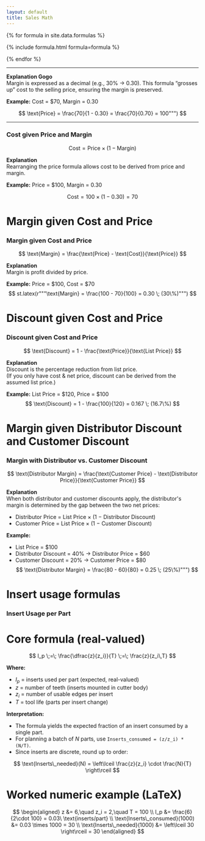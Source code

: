 ```yaml
---
layout: default
title: Sales Math
---
```



{% for formula in site.data.formulas %}

{% include formula.html formula=formula %}

{% endfor %}


---
**Explanation Gogo**  
Margin is expressed as a decimal (e.g., 30% → 0.30).  This formula “grosses up” cost to the selling price, ensuring the margin is preserved.  

**Example:** Cost = $70, Margin = 0.30  

$$
\text{Price} = \frac{70}{1 - 0.30} = \frac{70}{0.70} = 100""")
$$

---
### Cost given Price and Margin
$$
\text{Cost} = \text{Price} \times (1 - \text{Margin})
$$

**Explanation**  
Rearranging the price formula allows cost to be derived from price and margin.  

**Example:** Price = $100, Margin = 0.30  

$$
\text{Cost} = 100 \times (1 - 0.30) = 70
$$

# Margin given Cost and Price
### Margin given Cost and Price
$$
\text{Margin} = \frac{\text{Price} - \text{Cost}}{\text{Price}}
$$

**Explanation**  
Margin is profit divided by price.  

**Example:** Price = $100, Cost = $70  
$$
st.latex(r"""\text{Margin} = \frac{100 - 70}{100} = 0.30 \; (30\%)""")
$$

# Discount given Cost and Price
### Discount given Cost and Price
$$
\text{Discount} = 1 - \frac{\text{Price}}{\text{List Price}}
$$

**Explanation**  
Discount is the percentage reduction from list price.  
(If you only have cost & net price, discount can be derived from the assumed list price.)  

**Example:** List Price = $120, Price = $100  
$$
\text{Discount} = 1 - \frac{100}{120} = 0.167 \; (16.7\%)
$$

# Margin given Distributor Discount and Customer Discount
### Margin with Distributor vs. Customer Discount
$$
\text{Distributor Margin} =
\frac{\text{Customer Price} - \text{Distributor Price}}{\text{Customer Price}}
$$

**Explanation**  
When both distributor and customer discounts apply, the distributor's margin is determined by the gap between the two net prices:  

- Distributor Price = List Price × (1 − Distributor Discount)  
- Customer Price = List Price × (1 − Customer Discount)  

**Example:**  
- List Price = $100  
- Distributor Discount = 40% → Distributor Price = $60  
- Customer Discount = 20% → Customer Price = $80  
$$
\text{Distributor Margin} = \frac{80 - 60}{80} = 0.25 \; (25\%)""")
$$


# Insert usage formulas
### Insert Usage per Part

# Core formula (real-valued)
$$
I_p \;=\; \frac{\dfrac{z}{z_i}}{T} \;=\; \frac{z}{z_i\,T}
$$


**Where:**  
- $I_p$ = inserts used per part (expected, real-valued)  
- $z$ = number of teeth (inserts mounted in cutter body)  
- $z_i$ = number of usable edges per insert  
- $T$ = tool life (parts per insert change)

**Interpretation:**  
- The formula yields the expected fraction of an insert consumed by a single part.  
- For planning a batch of $N$ parts, use `Inserts_consumed = (z/z_i) * (N/T)`.  
- Since inserts are discrete, round up to order:  

$$
\text{Inserts\_needed}(N) = \left\lceil \frac{z}{z_i} \cdot \frac{N}{T} \right\rceil
$$

# Worked numeric example (LaTeX)
$$
\begin{aligned}
z &= 6,\quad z_i = 2,\quad T = 100 \\
I_p &= \frac{6}{2\cdot 100} = 0.03\ \text{inserts/part} \\
\text{Inserts\_consumed}(1000) &= 0.03 \times 1000 = 30 \\
\text{Inserts\_needed}(1000) &= \left\lceil 30 \right\rceil = 30
\end{aligned}
$$
